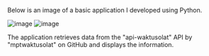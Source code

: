 Below is an image of a basic application I developed using Python.

![image](https://github.com/nikazizi563/app-maso-maye/assets/116706573/891ffda7-7504-483a-899a-6ab3c4ea010c)
![image](https://github.com/nikazizi563/app-maso-maye/assets/116706573/f6a1fad3-09c0-41e6-b6a5-de19b35f6616)

The application retrieves data from the "api-waktusolat" API by "mptwaktusolat" on GitHub and displays the information.
